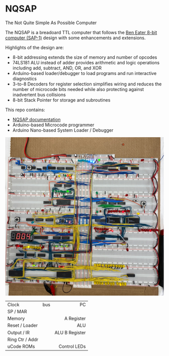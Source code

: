 # NQSAP

The Not Quite Simple As Possible Computer

The NQSAP is a breadoard TTL computer that follows the
[Ben Eater 8-bit computer (SAP-1)](https://eater.net/8bit) design with some enhancements
and extensions.

Highlights of the design are:

* 8-bit addressing extends the size of memory and number of opcodes
* 74LS181 ALU instead of adder provides arithmetic and logic operations including add,
  subtract, AND, OR, and XOR
* Arduino-based loader/debugger to load programs and run interactive diagnostics
* 3-to-8 Decoders for register selection simplifies wiring and reduces the number of
  microcode bits needed while also protecting against inadvertent bus collisions
* 8-bit Stack Pointer for storage and subroutines

This repo contains:

* [NQSAP documentation](https://tomnisbet.github.io/nqsap/)
* Arduino-based Microcode programmer
* Arduino Nano-based System Loader / Debugger

[![NQSAP Breadboard Computer](docs/assets/images/nqsap.jpg "NQSAP breadboard computer")](assets/images/nqsap.jpg)

|                 |     |              |
|:---             |:---:|          ---:|
| Clock           | bus |PC            |
|SP      /  MAR   |     |              |
|Memory           |     |A Register    |
|Reset   /  Loader|     |ALU           |
|Output  /  IR    |     |ALU B Register|
|Ring Ctr / Addr  |     |              |
|uCode ROMs       |     |Control LEDs  |
